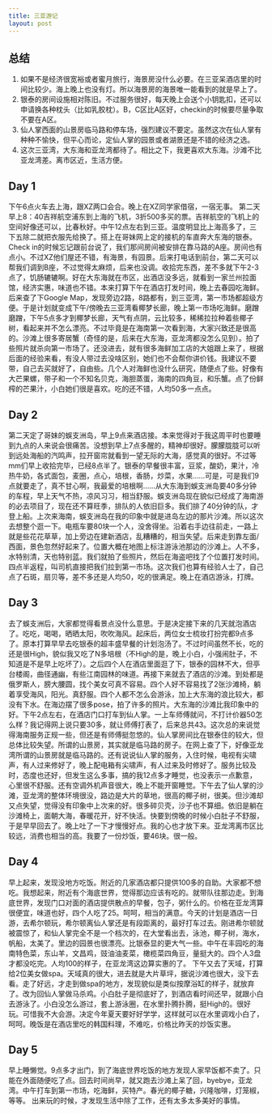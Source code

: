 ```yaml
---
title: 三亚游记
layout: post
---
```


<h2>总结</h2> 

1. 如果不是经济很宽裕或者蜜月旅行，海景房没什么必要。在三亚呆酒店里的时间比较少。海上晚上也没有灯。所以海景房的海景唯一能看到的就是早上了。 
2. 银泰的房间设施相对陈旧。不过服务很好，每天晚上会送个小钥匙扣，还可以申请换各种枕头（比如乳胶枕）。B，C区比A区好，checkin的时候要尽量争取不要在A区。 
3. 仙人掌西面的山景房临马路和停车场，强烈建议不要定。虽然这次在仙人掌有种种不愉快，但平心而论，定仙人掌的园景或者湖景还是不错的经济之选。 
4. 这次三亚湾，大东海和亚龙湾都待了。相比之下，我更喜欢大东海。沙滩不比亚龙湾差。离市区近，生活方便。

<h2>Day 1</h2>

下午6点火车去上海，跟XZ两口会合。晚上在XZ同学家借宿，一宿无事。 第二天早上8：40吉祥航空浦东到上海的飞机，3折500多买的票。吉祥航空的飞机上的空间好像还可以，比春秋好。中午12点左右到三亚。温度明显比上海高多了，三下五除二就把衣服先给换了。搭上在哥妹网上定的接机的车直奔大东海的银泰。Check in的时候忘记跟前台说了，我们那间房间被安排在靠马路的A座。房间也有点小。不过XZ他们屋还不错，有海景，有园景。后来打电话到前台，第二天可以帮我们调到B座，不过觉得太麻烦，后来也没调。收拾完东西，差不多就下午2-3点了，饥肠辘辘啊。好在大东海就在市区，出酒店没多远，就看到一家兰州拉面馆，经济实惠，味道也不错。本来打算下午在酒店打发时间，晚上去春园吃海鲜。后来查了下Google Map，发现旁边2路，8路都有，到三亚湾，第一市场都超级方便。于是计划就变成下午/傍晚去三亚湾看椰梦长廊，晚上第一市场吃海鲜。磨蹭磨蹭，下午5点多才到椰梦长廊，天气有点阴，云比较多，稀稀拉拉种着些椰子树，看起来并不怎么漂亮。不过毕竟是在海南第一次看到海，大家兴致还是很高的。沙滩上很多寄居蟹（奇怪的是，后来在大东海，亚龙湾都没怎么见到）。拍了些照片就杀向第一市场了。还没进去，就有很多海鲜加工店的大姐跟上来了，根据后面的经验来看，有没人带过去没啥区别，她们也不会帮你讲价钱。我建议不要带，自己去买就好了，自由些。几个人对海鲜也没什么研究，随便点了些。好像有大芒果螺，带子和一个不知名贝克，海胆蒸蛋，海南的四角豆，和乐蟹。点了份鲜榨的芒果汁，小白她们很是喜欢。吃的还不错，人均50多一点点。

<h2>Day 2</h2>

第二天定了哥妹的蜈支洲岛，早上9点来酒店接。本来觉得对于我这周平时也要睡到九点的人来说会很痛苦。没想到早上7点多醒的，精神却很好。朦朦胧胧可以听到远处海船的汽鸣声，拉开窗帘就看到一望无际的大海，感觉真的很好。不过等mm们早上收拾完毕，已经8点半了。银泰的早餐很丰富，豆浆，酸奶，果汁，冷热牛奶，各式面包，麦圈，点心，培根，香肠，炒菜，水果……可是，可是我们9点就要走了，真不甘心啊，我最爱的培根啊……从大东海到蜈支洲岛要40多分钟的车程，早上天气不热，凉风习习，相当舒服。蜈支洲岛现在貌似已经成了海南游的必去项目了，现在还不算旺季，排队的人依旧巨多。我们排了40分钟的队，才登上船。上次来海南，蜈支洲岛在我的印象中就是进岛左边的那片沙滩。所以这次去想整个逛一下。电瓶车要80块一个人，没舍得坐。沿着右手边往前走，一路上就是些花花草草，加上旁边在建新酒店，乱糟糟的，相当失望。后来走到靠左面/西面，景色忽然好起来了。位置大概在地图上标注游泳池那边的沙滩上。人不多，水特别清，天也特别蓝。我们就拍了些照片，然后在海盗吧找了个位置打发时间。四点半返程，叫司机直接把我们拉到第一市场。这次我们也算有经验人士了，自己点了石斑，扇贝等，差不多还是人均50，吃的很满足。晚上在酒店游泳，打牌。

<h2>Day 3</h2> 

去了蜈支洲后，大家都觉得看景点没什么意思。于是决定接下来的几天就泡酒店了。吃吃，喝喝，晒晒太阳，吹吹海风。起床后，两位女士梳妆打扮完都9点多了。原本打算早早去吃银泰的超丰盛早餐的计划泡汤了。不过时间虽然不长，吃的还是很High，貌似我又吃了N多培根（不High的是，晚上小白，小强闹肚子，不知道是不是早上吃坏了）。之后四个人在酒店里面逛了下，银泰的园林不大，但亭台楼阁，曲径通幽，有些江南园林的味道。再接下来就去了酒店的沙滩。到处都是俄罗斯人，膀大腰圆，找个美女可真不容易。四个人好不容易找了2张沙滩椅，躺着享受海风，阳光。真舒服。四个人都不怎么会游泳，加上大东海的浪比较大，都没有下水。在海边摆了很多pose，拍了许多的照片。大东海的沙滩比我印象中的好。下午2点左右，在酒店门口打车到仙人掌。一上车师傅就问，不打计价器50怎么样？我记得网上说只要30多，就让师傅打表了，后来总共43。这次总的来说觉得海南服务正规一些，但还是有师傅挺忽悠的。仙人掌房间比在银泰住的较大，但总体比较失望。所谓的山景房，其实就是临马路的房子。在网上查了下，好像亚龙湾所谓的山景房就是临马路的。还有说说仙人掌的服务，入住时候，电视有尖啸声，有人过来修好了，晚上配电箱有尖啸声，有人过来及时修好了。服务比较及时，态度也还好，但发生这么多事，搞的我12点多才睡觉，也没表示一点歉意，心里很不舒服。还有空调外机声音很大，晚上不能开窗睡觉。下午去了仙人掌的沙滩，亚龙湾的整体环境很没，路边是大片的草地，很高的椰子树，很美。但沙滩却又点失望，觉得没有印象中上次来的好。很多碎贝壳，沙子也不算细。依旧是躺在沙滩椅上，面朝大海，春暖花开，好不快活。快要到傍晚的时候小白肚子不舒服，于是早早回去了。晚上吐了一下才慢慢好点。我的心也才放下来。亚龙湾离市区比较远，消费也相当的高。我要了一份炒饭，要46块。很一般。

<h2>Day 4</h2>

早上起来，发现没地方吃饭。附近的几家酒店都只提供100多的自助。大家都不想吃。我想起来，附近有个海底世界，觉得那边应该有吃的。就带队往那边走。到海底世界，发现门口对面的酒店提供散点的早餐，包子，粥什么的。价格在亚龙湾算很便宜，味道也好，四个人吃了25。呵呵，相当的满意。今天的计划是酒店一日游，去希尔顿玩，希尔顿离仙人掌还是有段距离的，最好打车过去。刚进希尔顿就被震惊了，和仙人掌完全不是一个档次的，在大堂看出去，泳池，椰子树，海水，帆船，太美了。里边的园景也很漂亮。比银泰显的更大气一些。中午在丰园吃的海南特色菜，东山羊，文昌鸡，豉油油麦菜，橄榄菜四角豆，量挺大的。四个人3盘才都没吃完。人均100的样子，在亚龙湾这边算实惠的了。 下午又去了天域，打算给2位美女做spa。天域真的很大，进去就是大片草坪，据说沙滩也很大，没下去看。走了好远，才走到做spa的地方，发现貌似是类似按摩浴缸的样子，就放弃了。改为回仙人掌做马杀鸡。小白肚子是彻底好了，到酒店看时间还早，就跟小白去游泳了。小白没怎么游过，套上游泳圈，在水里扑腾扑腾，挺High的。很好玩。可惜我不大会游。决定今年夏天要好好学学，这样就可以在水里调戏小白了，呵呵。晚饭是在酒店里吃的韩国料理，不难吃，价格比昨天的炒饭实惠。

<h2>Day 5</h2>

早上睡懒觉。9点多才出门，到了海底世界吃饭的地方发现人家早饭都不卖了。只能在外面随便吃了点。回去时间尚早，就又跑去沙滩上呆了回，byebye，亚龙湾。中午打车到第一市场，吃海鲜，买特产。春光的椰子糖，兴隆咖啡，灯笼椒，等等。 出来玩的时候，才发现生活中除了工作，还有太多太多美好的事情。
